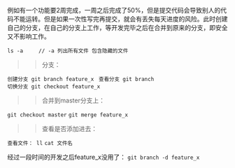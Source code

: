 例如有一个功能要2周完成，一周之后完成了50%，但是提交代码会导致别人的代码不能运转。但是如果一次性写完再提交，就会有丢失每天进度的风险。此时创建自己的分支，在自己的分支上工作，等开发完毕之后在合并到原来的分支，即安全又不影响工作。

`
  ls -a     // -a 列出所有文件 包含隐藏的文件
`
>> 分支：

`创建分支 git branch feature_x `
`查看分支 git branch`  
`切换分支 git checkout feature_x `

>>合并到master分支上：

`git checkout master`
`git merge feature_x`

>>查看是否添加进去：

`查看文件： ll`
`cat 文件名`

经过一段时间的开发之后feature_x没用了：
`git branch -d feature_x`